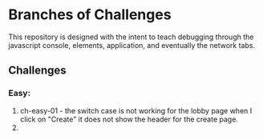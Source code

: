 # Branches of Challenges

This repository is designed with the intent to teach debugging through the
javascript console, elements, application, and eventually the network tabs.


## Challenges
### Easy:
1. ch-easy-01 - the switch case is not working for the lobby page when I click on "Create" it does not show the header for the create page.
2. 